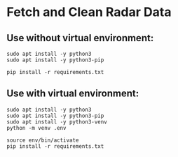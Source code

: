 # Fetch and Clean Radar Data

## Use without virtual environment:

~~~
sudo apt install -y python3
sudo apt install -y python3-pip

pip install -r requirements.txt
~~~

## Use with virtual environment:

~~~
sudo apt install -y python3
sudo apt install -y python3-pip
sudo apt install -y python3-venv
python -m venv .env

source env/bin/activate
pip install -r requirements.txt
~~~
